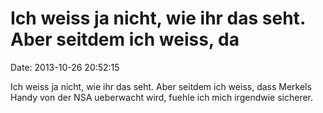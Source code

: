 Ich weiss ja nicht, wie ihr das seht. Aber seitdem ich weiss, da
================================================================

Date: 2013-10-26 20:52:15

Ich weiss ja nicht, wie ihr das seht. Aber seitdem ich weiss, dass
Merkels Handy von der NSA ueberwacht wird, fuehle ich mich irgendwie
sicherer.
